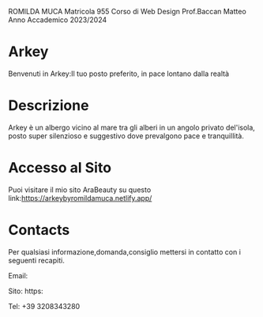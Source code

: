 ROMILDA MUCA
Matricola 955
Corso di Web Design
Prof.Baccan Matteo
Anno Accademico 2023/2024



# Arkey
Benvenuti in Arkey:Il tuo posto preferito, in pace lontano dalla realtà


# Descrizione

Arkey è un albergo vicino al mare tra gli alberi in un angolo privato del'isola, posto super silenzioso e suggestivo dove prevalgono pace e tranquillità.


# Accesso al Sito

Puoi visitare il mio sito AraBeauty su questo link:https://arkeybyromildamuca.netlify.app/

# Contacts

Per qualsiasi informazione,domanda,consiglio mettersi in contatto con i seguenti recapiti.

Email: 


Sito: https:


Tel: +39 3208343280
